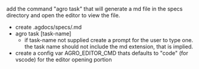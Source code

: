 add the command "agro task" that will generate a md file in the specs directory and open the editor to view the file.
- create .agdocs/specs/<task-name>.md 
- agro task [task-name]
    - if task-name not supplied create a prompt for the user to type one. the task name should not include the md extension, that is implied.
- create a config var AGRO_EDITOR_CMD thats defaults to "code" (for vscode) for the editor opening portion